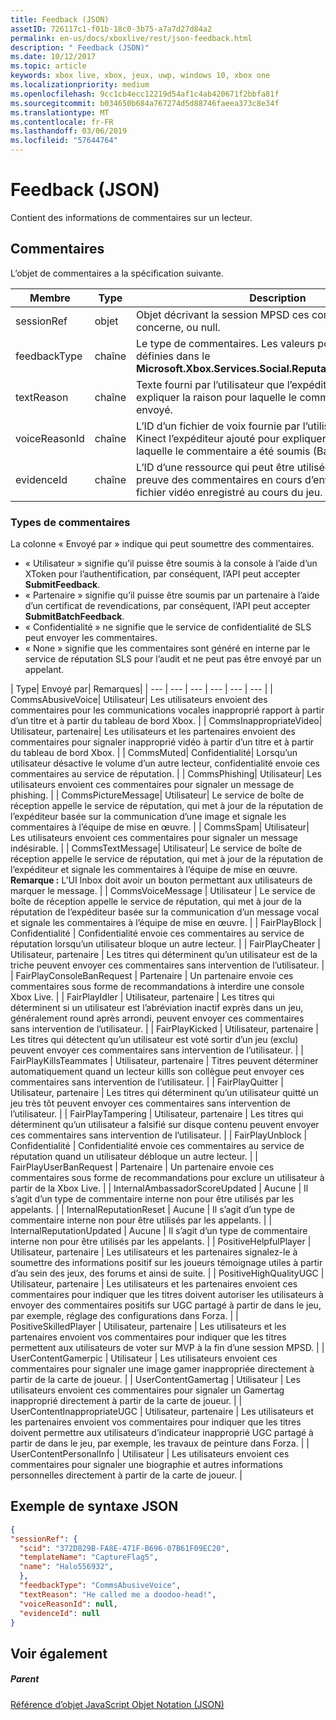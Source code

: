```yaml
---
title: Feedback (JSON)
assetID: 726117c1-f01b-18c0-3b75-a7a7d27d84a2
permalink: en-us/docs/xboxlive/rest/json-feedback.html
description: " Feedback (JSON)"
ms.date: 10/12/2017
ms.topic: article
keywords: xbox live, xbox, jeux, uwp, windows 10, xbox one
ms.localizationpriority: medium
ms.openlocfilehash: 9cc1cb4ecc12219d54af1c4ab420671f2bbfa81f
ms.sourcegitcommit: b034650b684a767274d5d88746faeea373c8e34f
ms.translationtype: MT
ms.contentlocale: fr-FR
ms.lasthandoff: 03/06/2019
ms.locfileid: "57644764"
---
```

# <a name="feedback-json"></a>Feedback (JSON)
Contient des informations de commentaires sur un lecteur.
<a id="ID4EN"></a>


## <a name="feedback"></a>Commentaires

L’objet de commentaires a la spécification suivante.

| Membre| Type| Description|
| --- | --- | --- |
| sessionRef| objet | Objet décrivant la session MPSD ces commentaires concerne, ou null. |
| feedbackType| chaîne | Le type de commentaires. Les valeurs possibles sont définies dans le <b>Microsoft.Xbox.Services.Social.ReputationFeedbackType</b>. |
| textReason| chaîne| Texte fourni par l’utilisateur que l’expéditeur est ajouté pour expliquer la raison pour laquelle le commentaire a été envoyé. |
| voiceReasonId| chaîne| L’ID d’un fichier de voix fournie par l’utilisateur à partir de Kinect l’expéditeur ajouté pour expliquer la raison pour laquelle le commentaire a été soumis (Base-64). |
| evidenceId| chaîne| L’ID d’une ressource qui peut être utilisée en tant que preuve des commentaires en cours d’envoi, par exemple, un fichier vidéo enregistré au cours du jeu. |

<a id="ID4EVC"></a>


### <a name="feedback-types"></a>Types de commentaires

La colonne « Envoyé par » indique qui peut soumettre des commentaires.

   * « Utilisateur » signifie qu’il puisse être soumis à la console à l’aide d’un XToken pour l’authentification, par conséquent, l’API peut accepter **SubmitFeedback**.
   * « Partenaire » signifie qu’il puisse être soumis par un partenaire à l’aide d’un certificat de revendications, par conséquent, l’API peut accepter **SubmitBatchFeedback**.
   * « Confidentialité » ne signifie que le service de confidentialité de SLS peut envoyer les commentaires.
   * « None » signifie que les commentaires sont généré en interne par le service de réputation SLS pour l’audit et ne peut pas être envoyé par un appelant.

| Type| Envoyé par| Remarques|
| --- | --- | --- | --- | --- | --- |
| CommsAbusiveVoice| Utilisateur| Les utilisateurs envoient des commentaires pour les communications vocales inapproprié rapport à partir d’un titre et à partir du tableau de bord Xbox. |
| CommsInappropriateVideo| Utilisateur, partenaire| Les utilisateurs et les partenaires envoient des commentaires pour signaler inapproprié vidéo à partir d’un titre et à partir du tableau de bord Xbox. |
| CommsMuted| Confidentialité| Lorsqu’un utilisateur désactive le volume d’un autre lecteur, confidentialité envoie ces commentaires au service de réputation. |
| CommsPhishing| Utilisateur| Les utilisateurs envoient ces commentaires pour signaler un message de phishing. |
| CommsPictureMessage| Utilisateur| Le service de boîte de réception appelle le service de réputation, qui met à jour de la réputation de l’expéditeur basée sur la communication d’une image et signale les commentaires à l’équipe de mise en œuvre. |
| CommsSpam| Utilisateur| Les utilisateurs envoient ces commentaires pour signaler un message indésirable. |
| CommsTextMessage| Utilisateur| Le service de boîte de réception appelle le service de réputation, qui met à jour de la réputation de l’expéditeur et signale les commentaires à l’équipe de mise en œuvre. **Remarque :** L’UI Inbox doit avoir un bouton permettant aux utilisateurs de marquer le message. |
  | CommsVoiceMessage | Utilisateur | Le service de boîte de réception appelle le service de réputation, qui met à jour de la réputation de l’expéditeur basée sur la communication d’un message vocal et signale les commentaires à l’équipe de mise en œuvre.  |
  | FairPlayBlock | Confidentialité | Confidentialité envoie ces commentaires au service de réputation lorsqu’un utilisateur bloque un autre lecteur.  |
  | FairPlayCheater | Utilisateur, partenaire | Les titres qui déterminent qu’un utilisateur est de la triche peuvent envoyer ces commentaires sans intervention de l’utilisateur.  |
  | FairPlayConsoleBanRequest | Partenaire | Un partenaire envoie ces commentaires sous forme de recommandations à interdire une console Xbox Live.  |
  | FairPlayIdler | Utilisateur, partenaire | Les titres qui déterminent si un utilisateur est l’abréviation inactif exprès dans un jeu, généralement round après arrondi, peuvent envoyer ces commentaires sans intervention de l’utilisateur.  |
  | FairPlayKicked | Utilisateur, partenaire | Les titres qui détectent qu’un utilisateur est voté sortir d’un jeu (exclu) peuvent envoyer ces commentaires sans intervention de l’utilisateur.  |
  | FairPlayKillsTeammates | Utilisateur, partenaire | Titres peuvent déterminer automatiquement quand un lecteur killls son collègue peut envoyer ces commentaires sans intervention de l’utilisateur.  |
  | FairPlayQuitter | Utilisateur, partenaire | Les titres qui déterminent qu’un utilisateur quitté un jeu très tôt peuvent envoyer ces commentaires sans intervention de l’utilisateur.  |
  | FairPlayTampering | Utilisateur, partenaire | Les titres qui déterminent qu’un utilisateur a falsifié sur disque contenu peuvent envoyer ces commentaires sans intervention de l’utilisateur.  |
  | FairPlayUnblock | Confidentialité | Confidentialité envoie ces commentaires au service de réputation quand un utilisateur débloque un autre lecteur.  |
  | FairPlayUserBanRequest | Partenaire | Un partenaire envoie ces commentaires sous forme de recommandations pour exclure un utilisateur à partir de la Xbox Live.  |
  | InternalAmbassadorScoreUpdated | Aucune | Il s’agit d’un type de commentaire interne non pour être utilisés par les appelants.  |
  | InternalReputationReset | Aucune | Il s’agit d’un type de commentaire interne non pour être utilisés par les appelants.  |
  | InternalReputationUpdated | Aucune | Il s’agit d’un type de commentaire interne non pour être utilisés par les appelants.  |
  | PositiveHelpfulPlayer | Utilisateur, partenaire | Les utilisateurs et les partenaires signalez-le à soumettre des informations positif sur les joueurs témoignage utiles à partir d’au sein des jeux, des forums et ainsi de suite.  |
  | PositiveHighQualityUGC | Utilisateur, partenaire | Les utilisateurs et les partenaires envoient ces commentaires pour indiquer que les titres doivent autoriser les utilisateurs à envoyer des commentaires positifs sur UGC partagé à partir de dans le jeu, par exemple, réglage des configurations dans Forza.  |
  | PositiveSkilledPlayer | Utilisateur, partenaire | Les utilisateurs et les partenaires envoient vos commentaires pour indiquer que les titres permettent aux utilisateurs de voter sur MVP à la fin d’une session MPSD.  |
  | UserContentGamerpic | Utilisateur | Les utilisateurs envoient ces commentaires pour signaler une image gamer inappropriée directement à partir de la carte de joueur.  |
  | UserContentGamertag | Utilisateur | Les utilisateurs envoient ces commentaires pour signaler un Gamertag inapproprié directement à partir de la carte de joueur.  |
  | UserContentInappropriateUGC | Utilisateur, partenaire | Les utilisateurs et les partenaires envoient vos commentaires pour indiquer que les titres doivent permettre aux utilisateurs d’indicateur inapproprié UGC partagé à partir de dans le jeu, par exemple, les travaux de peinture dans Forza.  |
  | UserContentPersonalInfo | Utilisateur | Les utilisateurs envoient ces commentaires pour signaler une biographie et autres informations personnelles directement à partir de la carte de joueur.  |

<a id="ID4EFEAC"></a>


## <a name="sample-json-syntax"></a>Exemple de syntaxe JSON


```json
{
"sessionRef": {
  "scid": "372D829B-FA8E-471F-B696-07B61F09EC20",
  "templateName": "CaptureFlag5",
  "name": "Halo556932",
  },
  "feedbackType": "CommsAbusiveVoice",
  "textReason": "He called me a doodoo-head!",
  "voiceReasonId": null,
  "evidenceId": null
}

```


<a id="ID4EOEAC"></a>


## <a name="see-also"></a>Voir également

<a id="ID4EQEAC"></a>


##### <a name="parent"></a>Parent

[Référence d’objet JavaScript Objet Notation (JSON)](atoc-xboxlivews-reference-json.md)
